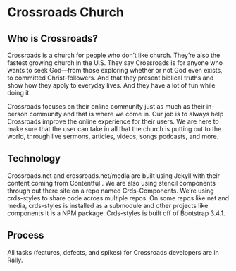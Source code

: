 # Crossroads Church
## Who is Crossroads?
Crossroads is a church for people who don’t like church. They’re also the fastest growing church in the U.S. They say Crossroads is for anyone who wants to seek God—from those exploring whether or not God even exists, to committed Christ-followers. And that they present biblical truths and show how they apply to everyday lives. And they have a lot of fun while doing it. 

Crossroads focuses on their online community just as much as their in-person community and that is where we come in. Our job is to always help Crossroads improve the online experience for their users. We are here to make sure that the user can take in all that the church is putting out to the world, through live sermons, articles, videos, songs podcasts, and more.

## Technology
Crossroads.net and crossroads.net/media are built using Jekyll with their content coming from Contentful . We are also using stencil components through out there site on a repo named Crds-Components. We’re using crds-styles to share code across multiple repos. On some repos like net and media, crds-styles is installed as a submodule and other projects like components it is a NPM package. Crds-styles is built off of Bootstrap 3.4.1.

## Process
All tasks (features, defects, and spikes) for Crossroads developers are in Rally. 
